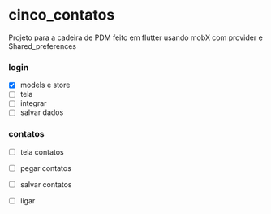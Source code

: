 # cinco_contatos

Projeto para a cadeira de PDM feito em flutter usando mobX com provider e Shared_preferences

### login
- [x] models e store
- [ ] tela
- [ ] integrar 
- [ ] salvar dados

### contatos
- [ ] tela contatos
- [ ] pegar contatos
- [ ] salvar contatos
- [ ] ligar


